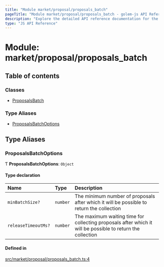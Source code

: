 ```yaml
---
title: "Module market/proposal/proposals_batch"
pageTitle: "Module market/proposal/proposals_batch - golem-js API Reference"
description: "Explore the detailed API reference documentation for the Module market/proposal/proposals_batch within the golem-js SDK for the Golem Network."
type: "JS API Reference"
---
```

# Module: market/proposal/proposals\_batch

## Table of contents

### Classes

- [ProposalsBatch](../classes/market_proposal_proposals_batch.ProposalsBatch)

### Type Aliases

- [ProposalsBatchOptions](market_proposal_proposals_batch#proposalsbatchoptions)

## Type Aliases

### ProposalsBatchOptions

Ƭ **ProposalsBatchOptions**: `Object`

#### Type declaration

| Name | Type | Description |
| :------ | :------ | :------ |
| `minBatchSize?` | `number` | The minimum number of proposals after which it will be possible to return the collection |
| `releaseTimeoutMs?` | `number` | The maximum waiting time for collecting proposals after which it will be possible to return the collection |

#### Defined in

[src/market/proposal/proposals_batch.ts:4](https://github.com/golemfactory/golem-js/blob/ed1cf1df/src/market/proposal/proposals_batch.ts#L4)
